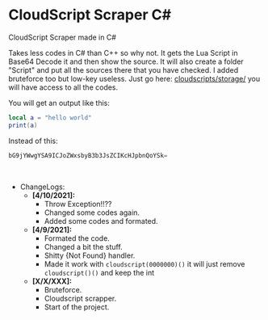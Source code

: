 # CloudScript Scraper C#
CloudScript Scraper made in C#

Takes less codes in C# than C++ so why not. It gets the Lua Script in Base64 Decode it and then show the source. It will also create a folder "Script" and put all the sources there that you have checked. I added bruteforce too but low-key useless. Just go here: <a href="https://lynx.rip/dashboard/home/cloudscripts/storage/">cloudscripts/storage/</a> you will have access to all the codes.

You will get an output like this:

```lua example
local a = "hello world"
print(a)
```
Instead of this:
```c example
bG9jYWwgYSA9ICJoZWxsbyB3b3JsZCIKcHJpbnQoYSk=
```

</br>

* ChangeLogs:
  * <b>[4/10/2021]:</b>
    * Throw Exception!!??
    * Changed some codes again.
    * Added some codes and formated.
  * <b>[4/9/2021]:</b>
    * Formated the code.
    * Changed a bit the stuff.
    * Shitty {Not Found} handler.
    * Made it work with `cloudscript(0000000)()` it will just remove `cloudscript()()` and keep the int
  * <b>[X/X/XXX]:</b>
    * Bruteforce. 
    * Cloudscript scrapper.
    * Start of the project. 